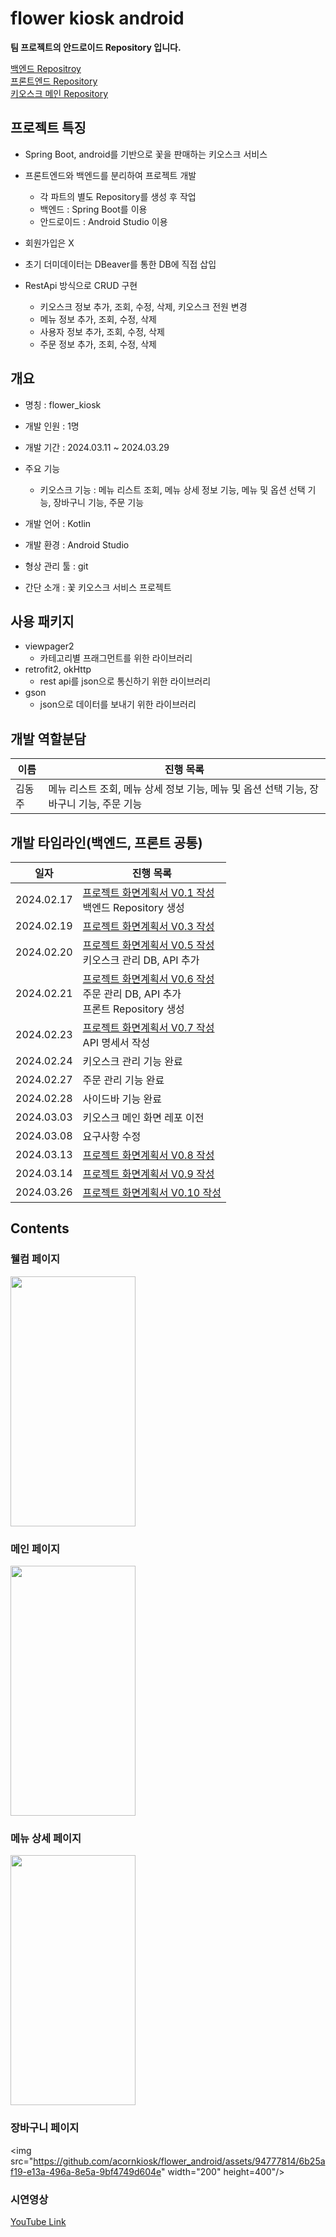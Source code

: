 # flower kiosk android

**팀 프로젝트의 안드로이드 Repository 입니다.**

[백엔드 Repositroy](https://github.com/acornkiosk/flower-back) <br/>
[프론트엔드 Repository](https://github.com/acornkiosk/flower_front) <br/>
[키오스크 메인 Repository](https://github.com/acornkiosk/flower_kiosk)

## 프로젝트 특징

* Spring Boot, android를 기반으로 꽃을 판매하는 키오스크 서비스
    
* 프론트엔드와 백엔드를 분리하여 프로젝트 개발
    * 각 파트의 별도 Repository를 생성 후 작업
    * 백엔드 : Spring Boot를 이용
    * 안드로이드 : Android Studio 이용

* 회원가입은 X

* 초기 더미데이터는 DBeaver를 통한 DB에 직접 삽입
  
* RestApi 방식으로 CRUD 구현
    * 키오스크 정보 추가, 조회, 수정, 삭제, 키오스크 전원 변경   
    * 메뉴 정보 추가, 조회, 수정, 삭제
    * 사용자 정보 추가, 조회, 수정, 삭제
    * 주문 정보 추가, 조회, 수정, 삭제

## 개요

* 명칭 : flower_kiosk

* 개발 인원 : 1명

* 개발 기간 : 2024.03.11 ~ 2024.03.29

* 주요 기능 
	* 키오스크 기능 : 메뉴 리스트 조회, 메뉴 상세 정보 기능, 메뉴 및 옵션 선택 기능, 장바구니 기능, 주문 기능

* 개발 언어 : Kotlin

* 개발 환경 : Android Studio

* 형상 관리 툴 : git

* 간단 소개 : 꽃 키오스크 서비스 프로젝트
## 사용 패키지
 * viewpager2
   * 카테고리별 프래그먼트를 위한 라이브러리
 * retrofit2, okHttp
   * rest api를 json으로 통신하기 위한 라이브러리
 * gson
   * json으로 데이터를 보내기 위한 라이브러리
## 개발 역할분담

| 이름       | 진행 목록                                                    |
| ------------ | ------------------------------------------------------------- |
| 김동주         | 메뉴 리스트 조회, 메뉴 상세 정보 기능, 메뉴 및 옵션 선택 기능, 장바구니 기능, 주문 기능 |  |                          

## 개발 타임라인(백엔드, 프론트 공통)

| 일자       | 진행 목록                                                    |
| ---------- | ------------------------------------------------------------ |
| 2024.02.17 | [ 프로젝트 화면계획서 V0.1 작성](https://drive.google.com/drive/folders/19cVOkx5jpWMl9KqFia3Dd_BrflqpRaVl) <br />백엔드 Repository 생성 |
| 2024.02.19 | [ 프로젝트 화면계획서 V0.3 작성](https://drive.google.com/drive/folders/19cVOkx5jpWMl9KqFia3Dd_BrflqpRaVl) |
| 2024.02.20 | [ 프로젝트 화면계획서 V0.5 작성](https://drive.google.com/drive/folders/19cVOkx5jpWMl9KqFia3Dd_BrflqpRaVl) <br/> 키오스크 관리 DB, API 추가|
| 2024.02.21 | [ 프로젝트 화면계획서 V0.6 작성](https://drive.google.com/drive/folders/19cVOkx5jpWMl9KqFia3Dd_BrflqpRaVl) <br/> 주문 관리 DB, API 추가<br/> 프론트 Repository 생성|
| 2024.02.23 | [ 프로젝트 화면계획서 V0.7 작성](https://drive.google.com/drive/folders/19cVOkx5jpWMl9KqFia3Dd_BrflqpRaVl) <br/> API 명세서 작성|
| 2024.02.24 | 키오스크 관리 기능 완료|
| 2024.02.27 | 주문 관리 기능 완료|
| 2024.02.28 | 사이드바 기능 완료|
| 2024.03.03 | 키오스크 메인 화면 레포 이전|
| 2024.03.08 | 요구사항 수정|
| 2024.03.13 | [ 프로젝트 화면계획서 V0.8 작성](https://drive.google.com/drive/folders/19cVOkx5jpWMl9KqFia3Dd_BrflqpRaVl)|
| 2024.03.14 | [ 프로젝트 화면계획서 V0.9 작성](https://drive.google.com/drive/folders/19cVOkx5jpWMl9KqFia3Dd_BrflqpRaVl)|
| 2024.03.26 | [ 프로젝트 화면계획서 V0.10 작성](https://drive.google.com/drive/folders/19cVOkx5jpWMl9KqFia3Dd_BrflqpRaVl)|


## Contents

### 웰컴 페이지
<img src="https://github.com/acornkiosk/flower_android/assets/94777814/c58ab6b0-d0e8-4251-88ed-3c43461f011e" width="200" height="400"/>

### 메인 페이지
<img src="https://github.com/acornkiosk/flower_android/assets/94777814/92ed11cf-ffcc-41da-b3c7-499d95b5293f" width="200" height="400"/>

### 메뉴 상세 페이지
<img src="https://github.com/acornkiosk/flower_android/assets/94777814/917bd584-9964-4875-835b-f8d5663c13d5" width="200" height="400"/>

### 장바구니 페이지
<img src="https://github.com/acornkiosk/flower_android/assets/94777814/6b25af19-e13a-496a-8e5a-9bf4749d604e" width="200" height=400"/>

### 시연영상
[YouTube Link](https://youtu.be/hw9iefr5Kxk)

